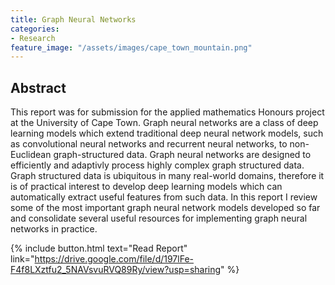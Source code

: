 ```yaml
---
title: Graph Neural Networks
categories:
- Research
feature_image: "/assets/images/cape_town_mountain.png"
---
```


## Abstract
This report was for submission for the applied mathematics Honours project at the University of Cape Town. 
Graph neural networks are a class of deep learning models which extend traditional deep neural network models, such as convolutional neural networks and recurrent neural networks, to non-Euclidean graph-structured data. 
Graph neural networks are designed to efficiently and adaptivly process highly complex graph structured data. 
Graph structured data is ubiquitous in many real-world domains, therefore it is of practical interest to develop deep learning models which can automatically extract useful features from such data. 
In this report I review some of the most important graph neural network models developed so far and consolidate several useful resources for implementing graph neural networks in practice.

{% include button.html text="Read Report" link="https://drive.google.com/file/d/197lFe-F4f8LXztfu2_5NAVsvuRVQ89Ry/view?usp=sharing" %}
